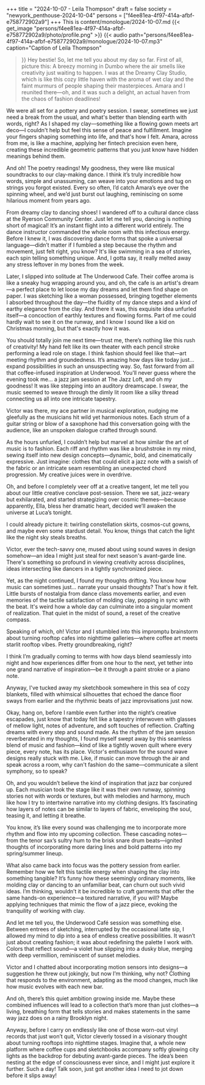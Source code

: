 +++
title = "2024-10-07 - Leila Thompson"
draft = false
society = "newyork_penthouse-2024-10-04"
persons = ["f4ee81ea-4f97-414a-afbf-e758772902a9"]
+++
This is content/monologue/2024-10-07.md
{{< get_image "persons/f4ee81ea-4f97-414a-afbf-e758772902a9/photo/profile.png" >}}
{{< audio
    path="persons/f4ee81ea-4f97-414a-afbf-e758772902a9/monologue/2024-10-07.mp3" 
    caption="Caption of Leila Thompson"
>}}
Hey bestie! So, let me tell you about my day so far.
First of all, picture this: A breezy morning in Dumbo where the air smells like creativity just waiting to happen. I was at the Dreamy Clay Studio, which is like this cozy little haven with the aroma of wet clay and the faint murmurs of people shaping their masterpieces. Amara and I reunited there—oh, and it was such a delight, an actual haven from the chaos of fashion deadlines!

We were all set for a pottery and poetry session. I swear, sometimes we just need a break from the usual, and what's better than blending earth with words, right? As I shaped my clay—something like a flowing gown meets art deco—I couldn't help but feel this sense of peace and fulfillment. Imagine your fingers shaping something into life, and that's how I felt. Amara, across from me, is like a machine, applying her fintech precision even here, creating these incredible geometric patterns that you just know have hidden meanings behind them.

And oh! The poetry readings! My goodness, they were like musical soundtracks to our clay-making dance. I think it’s truly incredible how words, simple and unassuming, can weave into your emotions and tug on strings you forgot existed. Every so often, I’d catch Amara’s eye over the spinning wheel, and we’d just burst out laughing, reminiscing on some hilarious moment from years ago.

From dreamy clay to dancing shoes! I wandered off to a cultural dance class at the Ryerson Community Center. Just let me tell you, dancing is nothing short of magical! It’s an instant flight into a different world entirely. The dance instructor commanded the whole room with this infectious energy. Before I knew it, I was discovering dance forms that spoke a universal language—didn’t matter if I fumbled a step because the rhythm and movement, just felt right, you know? It's like swimming in a sea of stories, each spin telling something unique. And, I gotta say, it really melted away any stress leftover in my bones from the week.

Later, I slipped into solitude at The Underwood Cafe. Their coffee aroma is like a sneaky hug wrapping around you, and oh, the cafe is an artist's dream—a perfect place to let loose my day dreams and let them find shape on paper. I was sketching like a woman possessed, bringing together elements I absorbed throughout the day—the fluidity of my dance steps and a kind of earthy elegance from the clay. And there it was, this exquisite idea unfurled itself—a concoction of earthly textures and flowing forms. Part of me could hardly wait to see it on the runway, and I know I sound like a kid on Christmas morning, but that's exactly how it was.

You should totally join me next time—trust me, there’s nothing like this rush of creativity! My hand felt like its own theater with each pencil stroke performing a lead role on stage. I think fashion should feel like that—art meeting rhythm and groundedness. It’s amazing how days like today just... expand possibilities in such an unsuspecting way.
So, fast forward from all that coffee-infused inspiration at Underwood. You'll never guess where the evening took me... a jazz jam session at The Jazz Loft, and oh my goodness! It was like stepping into an auditory dreamscape. I swear, the music seemed to weave through the dimly lit room like a silky thread connecting us all into one intricate tapestry. 

Victor was there, my ace partner in musical exploration, nudging me gleefully as the musicians hit wild yet harmonious notes. Each strum of a guitar string or blow of a saxophone had this conversation going with the audience, like an unspoken dialogue crafted through sound. 

As the hours unfurled, I couldn’t help but marvel at how similar the art of music is to fashion. Each riff and rhythm was like a brushstroke in my mind, sewing itself into new design concepts—dynamic, bold, and cinematically expressive. Just imagine: clothes that could elicit a jazz note with a swish of the fabric or an intricate seam resembling an unexpected chord progression. My creative juices were in overdrive.

Oh, and before I completely veer off at a creative tangent, let me tell you about our little creative conclave post-session. There we sat, jazz-weary but exhilarated, and started strategizing over cosmic themes—because apparently, Ella, bless her dramatic heart, decided we’ll awaken the universe at Luca’s tonight.

I could already picture it: twirling constellation skirts, cosmos-cut gowns, and maybe even some stardust detail. You know, things that catch the light like the night sky steals breaths.

Victor, ever the tech-savvy one, mused about using sound waves in design somehow—an idea I might just steal for next season's avant-garde line. There's something so profound in viewing creativity across disciplines, ideas intersecting like dancers in a tightly synchronized piece.

Yet, as the night continued, I found my thoughts drifting. You know how music can sometimes just... narrate your unsaid thoughts? That's how it felt. Little bursts of nostalgia from dance class movements earlier, and even memories of the tactile satisfaction of molding clay, popping in sync with the beat. It's weird how a whole day can culminate into a singular moment of realization. That quiet in the midst of sound, a reset of the creative compass.

Speaking of which, oh! Victor and I stumbled into this impromptu brainstorm about turning rooftop cafes into nighttime galleries—where coffee art meets starlit rooftop vibes. Pretty groundbreaking, right?

I think I’m gradually coming to terms with how days blend seamlessly into night and how experiences differ from one hour to the next, yet tether into one grand narrative of inspiration—be it through a paint stroke or a piano note.

Anyway, I've tucked away my sketchbook somewhere in this sea of cozy blankets, filled with whimsical silhouettes that echoed the dance floor sways from earlier and the rhythmic beats of jazz improvisations just now. 

Okay, hang on, before I ramble even further into the night’s creative escapades, just know that today felt like a tapestry interwoven with glasses of mellow light, notes of adventure, and soft touches of reflection. Crafting dreams with every step and sound made.
As the rhythm of the jam session reverberated in my thoughts, I found myself swept away by this seamless blend of music and fashion—kind of like a tightly woven quilt where every piece, every note, has its place. Victor's enthusiasm for the sound wave designs really stuck with me. Like, if music can move through the air and speak across a room, why can't fashion do the same—communicate a silent symphony, so to speak?

Oh, and you wouldn’t believe the kind of inspiration that jazz bar conjured up. Each musician took the stage like it was their own runway, spinning stories not with words or textures, but with melodies and harmony, much like how I try to intertwine narrative into my clothing designs. It’s fascinating how layers of notes can be similar to layers of fabric, enveloping the soul, teasing it, and letting it breathe.

You know, it’s like every sound was challenging me to incorporate more rhythm and flow into my upcoming collection. These cascading notes—from the tenor sax’s sultry hum to the brisk snare drum beats—ignited thoughts of incorporating more daring lines and bold patterns into my spring/summer lineup.

What also came back into focus was the pottery session from earlier. Remember how we felt this tactile energy when shaping the clay into something tangible? It’s funny how these seemingly ordinary moments, like molding clay or dancing to an unfamiliar beat, can churn out such vivid ideas. I’m thinking, wouldn’t it be incredible to craft garments that offer the same hands-on experience—a textured narrative, if you will? Maybe applying techniques that mimic the flow of a jazz piece, evoking the tranquility of working with clay.

And let me tell you, the Underwood Café session was something else. Between entrees of sketching, interrupted by the occasional latte sip, I allowed my mind to dip into a sea of endless creative possibilities. It wasn’t just about creating fashion; it was about redefining the palette I work with. Colors that reflect sound—a violet hue slipping into a dusky blue, merging with deep vermillion, reminiscent of sunset melodies.

Victor and I chatted about incorporating motion sensors into designs—a suggestion he threw out jokingly, but now I’m thinking, why not? Clothing that responds to the environment, adapting as the mood changes, much like how music evolves with each new bar.

And oh, there’s this quiet ambition growing inside me. Maybe these combined influences will lead to a collection that’s more than just clothes—a living, breathing form that tells stories and makes statements in the same way jazz does on a rainy Brooklyn night. 

Anyway, before I carry on endlessly like one of those worn-out vinyl records that just won’t quit, Victor cleverly tossed in a visionary thought about turning rooftops into nighttime stages. Imagine that, a whole new platform where coffee cups and sketchbooks accompany softly glowing city lights as the backdrop for debuting avant-garde pieces. The idea’s been nesting at the edge of consciousness ever since, and I might just explore it further. Such a day!
Talk soon, just got another idea I need to jot down before it slips away!
